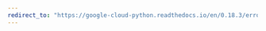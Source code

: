 ```yaml
---
redirect_to: "https://google-cloud-python.readthedocs.io/en/0.18.3/error-reporting-client.html"
---
```

